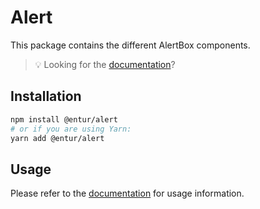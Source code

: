 # Alert

This package contains the different AlertBox components.

> 💡 Looking for the [documentation](https://entur-design-system.firebaseapp.com/komponenter/feedback/varsler)?

## Installation

```sh
npm install @entur/alert
# or if you are using Yarn:
yarn add @entur/alert
```

## Usage

Please refer to the [documentation](https://entur-design-system.firebaseapp.com/komponenter/feedback/varsler) for usage information.
